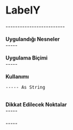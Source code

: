 # LabelY

\-------------------------\
\
**Uygulandığı Nesneler**\
\-----\
\
**Uygulama Biçimi**\
\-----\
\
**Kullanımı**

```
----- As String
```

\
**Dikkat Edilecek Noktalar**\
\-----\
\
\-----
